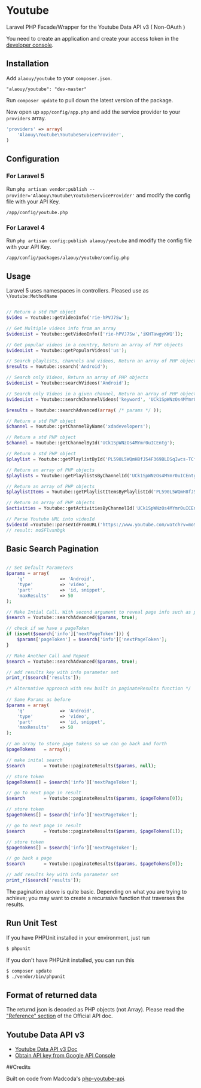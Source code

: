 Youtube
=========

Laravel PHP Facade/Wrapper for the Youtube Data API v3 ( Non-OAuth )

You need to create an application and create your access token in the [developer console](https://console.developers.google.com).



## Installation

Add `alaouy/youtube` to your `composer.json`.
```
"alaouy/youtube": "dev-master"
```

Run `composer update` to pull down the latest version of the package.

Now open up `app/config/app.php` and add the service provider to your `providers` array.
```php
'providers' => array(
	'Alaouy\Youtube\YoutubeServiceProvider',
)
```


## Configuration
### For Laravel 5
Run `php artisan vendor:publish --provider='Alaouy\Youtube\YoutubeServiceProvider'` and modify the config file with your API Key.
```
/app/config/youtube.php
```
### For Laravel 4
Run `php artisan config:publish alaouy/youtube` and modify the config file with your API Key.
```
/app/config/packages/alaouy/youtube/config.php
```

## Usage

Laravel 5 uses namespaces in controllers. Pleased  use as `\Youtube:MethodName`

```php

// Return a std PHP object 
$video = Youtube::getVideoInfo('rie-hPVJ7Sw');

// Get Multiple videos info from an array
$videoList = Youtube::getVideoInfo(['rie-hPVJ7Sw','iKHTawgyKWQ']);

// Get popular videos in a country, Return an array of PHP objects
$videoList = Youtube::getPopularVideos('us');

// Search playlists, channels and videos, Return an array of PHP objects
$results = Youtube::search('Android');

// Search only Videos, Return an array of PHP objects
$videoList = Youtube::searchVideos('Android');

// Search only Videos in a given channel, Return an array of PHP objects
$videoList = Youtube::searchChannelVideos('keyword', 'UCk1SpWNzOs4MYmr0uICEntg', 40);

$results = Youtube::searchAdvanced(array( /* params */ ));

// Return a std PHP object
$channel = Youtube::getChannelByName('xdadevelopers');

// Return a std PHP object
$channel = Youtube::getChannelById('UCk1SpWNzOs4MYmr0uICEntg');

// Return a std PHP object
$playlist = Youtube::getPlaylistById('PL590L5WQmH8fJ54F369BLDSqIwcs-TCfs');

// Return an array of PHP objects
$playlists = Youtube::getPlaylistsByChannelId('UCk1SpWNzOs4MYmr0uICEntg');

// Return an array of PHP objects
$playlistItems = Youtube::getPlaylistItemsByPlaylistId('PL590L5WQmH8fJ54F369BLDSqIwcs-TCfs');

// Return an array of PHP objects
$activities = Youtube::getActivitiesByChannelId('UCk1SpWNzOs4MYmr0uICEntg');

// Parse Youtube URL into videoId
$videoId =Youtube::parseVIdFromURL('https://www.youtube.com/watch?v=moSFlvxnbgk');
// result: moSFlvxnbgk
```

## Basic Search Pagination
```php

// Set Default Parameters
$params = array(
    'q'             => 'Android',
    'type'          => 'video',
    'part'          => 'id, snippet',
    'maxResults'    => 50
);

// Make Intial Call. With second argument to reveal page info such as page tokens.
$search = Youtube::searchAdvanced($params, true);

// check if we have a pageToken
if (isset($search['info']['nextPageToken'])) {
    $params['pageToken'] = $search['info']['nextPageToken'];
}

// Make Another Call and Repeat
$search = Youtube::searchAdvanced($params, true);          

// add results key with info parameter set
print_r($search['results']); 

/* Alternative approach with new built in paginateResults function */
 
// Same Params as before
$params = array(
    'q'             => 'Android',
    'type'          => 'video',
    'part'          => 'id, snippet',
    'maxResults'    => 50
);

// an array to store page tokens so we can go back and forth
$pageTokens   = array();

// make inital search
$search       = Youtube::paginateResults($params, null);

// store token
$pageTokens[] = $search['info']['nextPageToken'];

// go to next page in result
$search       = Youtube::paginateResults($params, $pageTokens[0]);

// store token
$pageTokens[] = $search['info']['nextPageToken'];

// go to next page in result
$search       = Youtube::paginateResults($params, $pageTokens[1]);

// store token
$pageTokens[] = $search['info']['nextPageToken'];

// go back a page
$search       = Youtube::paginateResults($params, $pageTokens[0]);

// add results key with info parameter set
print_r($search['results']);

```

The pagination above is quite basic. Depending on what you are trying to achieve; you may want to create a recurssive function that traverses the results.


## Run Unit Test
If you have PHPUnit installed in your environment, just run

```bash
$ phpunit
```

If you don't have PHPUnit installed, you can run this

```bash
$ composer update
$ ./vendor/bin/phpunit
```

## Format of returned data
The returnd json is decoded as PHP objects (not Array).
Please read the ["Reference" section](https://developers.google.com/youtube/v3/docs/) of the Official API doc.


## Youtube Data API v3
- [Youtube Data API v3 Doc](https://developers.google.com/youtube/v3/)
- [Obtain API key from Google API Console](https://console.developers.google.com)


##Credits

Built on code from Madcoda's [php-youtube-api](https://github.com/madcoda/php-youtube-api).

